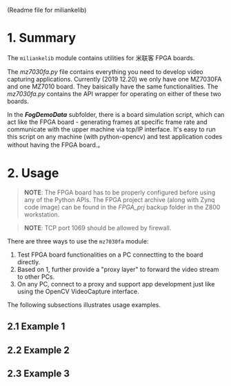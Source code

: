 (Readme file for miliankelib)

# 1. Summary
The `miliankelib` module contains utilities for 米联客 FPGA boards.

The _mz7030fa.py_ file contains everything you need to develop video capturing applications.
Currently (2019 12.20) we only have one MZ7030FA and one MZ7010 board. They baisically have the same functionalities. The _mz7030fa.py_ contains the API wrapper for operating on either of these two boards.

In the _**FogDemoData**_ subfolder, there is a board simulation script, which can act like the FPGA board - generating frames at specific frame rate and communicate with the upper machine via tcp/IP interface. It's easy to run this script on any machine (with python-opencv) and test application codes without having the FPGA board.。
# 2. Usage
> **NOTE**: The FPGA board has to be properly configured before using any of the Python APIs. The FPGA project archive (along with Zynq code image) can be found in the _FPGA_prj_ backup folder in the Z800 workstation.

> **NOTE**: TCP port 1069 should be allowed by firewall.

There are three ways to use the `mz7030fa` module:
 1. Test FPGA board functionalities on a PC connectting to the board directly.
 2. Based on 1, further provide a "proxy layer" to forward the video stream to other PCs.
 3. On any PC, connect to a proxy and support app development just like using the OpenCV VideoCapture interface.

The following subsections illustrates usage examples.
## 2.1 Example 1

## 2.2 Example 2

## 2.3 Example 3